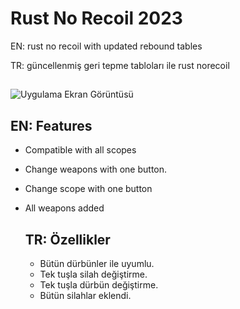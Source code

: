 # Rust No Recoil 2023

EN: rust no recoil with updated rebound tables

TR: güncellenmiş geri tepme tabloları ile rust norecoil


## 

![Uygulama Ekran Görüntüsü](https://user-images.githubusercontent.com/43559704/143996297-681039bf-a738-40e5-9881-5c50638ef14b.gif)

## EN: Features

- Compatible with all scopes
- Change weapons with one button.
- Change scope with one button
- All weapons added

  ## TR: Özellikler

  - Bütün dürbünler ile uyumlu.
  - Tek tuşla silah değiştirme.
  - Tek tuşla dürbün değiştirme.
  - Bütün silahlar eklendi.
